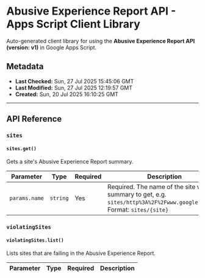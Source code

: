 # Abusive Experience Report API - Apps Script Client Library

Auto-generated client library for using the **Abusive Experience Report API (version: v1)** in Google Apps Script.

## Metadata

- **Last Checked:** Sun, 27 Jul 2025 15:45:06 GMT
- **Last Modified:** Sun, 27 Jul 2025 12:19:57 GMT
- **Created:** Sun, 20 Jul 2025 16:10:25 GMT



---

## API Reference

### `sites`

#### `sites.get()`

Gets a site's Abusive Experience Report summary.

| Parameter | Type | Required | Description |
|---|---|---|---|
| `params.name` | `string` | Yes | Required. The name of the site whose summary to get, e.g. `sites/http%3A%2F%2Fwww.google.com%2F`. Format: `sites/{site}` |

### `violatingSites`

#### `violatingSites.list()`

Lists sites that are failing in the Abusive Experience Report.

| Parameter | Type | Required | Description |
|---|---|---|---|